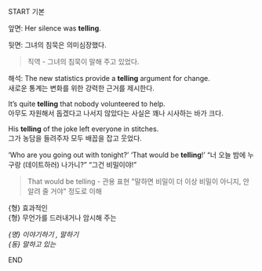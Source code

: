 START
기본

앞면:
Her silence was **telling**.

뒷면:
그녀의 침묵은 의미심장했다.
> 직역 - 그녀의 침묵이 말해 주고 있었다.

해석:
The new statistics provide a **telling** argument for change.  
새로운 통계는 변화를 위한 강력한 근거를 제시한다.  

It’s quite **telling** that nobody volunteered to help.  
아무도 자원해서 돕겠다고 나서지 않았다는 사실은 꽤나 시사하는 바가 크다.

His **telling** of the joke left everyone in stitches.  
그가 농담을 들려주자 모두 배꼽을 잡고 웃었다.  

‘Who are you going out with tonight?’ ‘That would be **telling**!’ 
“너 오늘 밤에 누구랑 (데이트하러) 나가니?” “그건 비밀이야!”
> That would be telling - 관용 표현 
> "말하면 비밀이 더 이상 비밀이 아니지, 안 알려 줄 거야" 정도로 이해

{형} 효과적인  
{형} 무언가를 드러내거나 암시해 주는  

*{명} 이야기하기 , 말하기*  
*{동} 말하고 있는*  
<!--ID: 1747213161420-->
END
